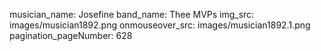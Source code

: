 musician_name: Josefine
band_name: Thee MVPs
img_src: images/musician1892.png
onmouseover_src: images/musician1892.1.png
pagination_pageNumber: 628
